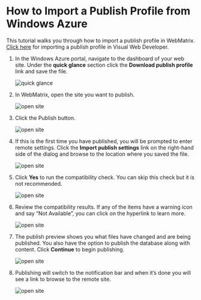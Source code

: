 <properties linkid="" urlDisplayName="" pageTitle="Windows Azure publishing profile overview" Title="Windows Azure publishing profile overview" metaKeywords="" Description="A tutorial that teaches you how to import a publishing profile from Windows Azure to WebMatrix." metaCanonical="" disqusComments="0" umbracoNaviHide="1" />


# How to Import a Publish Profile from Windows Azure
This tutorial walks you through how to import a publish profile in WebMatrix. [Click here](http://www.windowsazure.com/en-us/develop/net/tutorials/web-site-with-sql-database/) for importing a publish profile in Visual Web Developer.

1. In the Windows Azure portal, navigate to the dashboard of your web site. Under the **quick glance** section click the **Download publish profile** link and save the file.

	![quick glance][1]

2. In WebMatrix, open the site you want to publish.

	![open site][2]

3. Click the Publish button.

	![open site][3]

4. If this is the first time you have published, you will be prompted to enter remote settings. Click the **Import publish settings** link on the right-hand side of the dialog and browse to the location where you saved the file.

	![open site][4]

5. Click **Yes** to run the compatibility check. You can skip this check but it is not recommended.

	![open site][5]

6. Review the compatibility results. If any of the items have a warning icon and say “Not Available”, you can click on the hyperlink to learn more. 

	![open site][6]

7. The publish preview shows you what files have changed and are being published. You also have the option to publish the database along with content. Click **Continue** to begin publishing.

	![open site][7]

8. Publishing will switch to the notification bar and when it’s done you will see a link to browse to the remote site.

	![open site][8]

[1]: media/webmatrix-pubprofile-install-01.png
[2]: media/webmatrix-pubprofile-install-02.png
[3]: media/webmatrix-pubprofile-install-03.png
[4]: media/webmatrix-pubprofile-install-04.png
[5]: media/webmatrix-pubprofile-install-05.png
[6]: media/webmatrix-pubprofile-install-06.png
[7]: media/webmatrix-pubprofile-install-07.png
[8]: media/webmatrix-pubprofile-install-08.png


